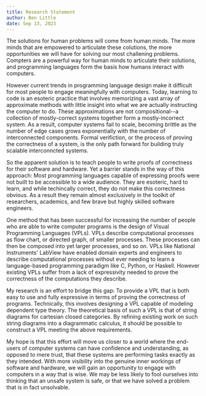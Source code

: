 ```yaml
---
title: Research Statement
author: Ben Little
date: Sep 13, 2023
---
```


The solutions for human problems will come from human minds. The more minds that are empowered to articulate these colutions, the more opportunities we will have for solving our most challening problems. Compters are a powerful way for human minds to articulate their solutions, and programming languages form the basis how humans interact with computers.

However current trends in programming language design make it difficult for most people to engage meaningfully with computers. Today, learning to code is an esoteric practice that involves memorizing a vast array of approximate methods with little insight into what we are actually instructing the computer to do. These approximations are not compositional--a collection of mostly-correct systems together form a mostly-incorrect system. As a result, computer systems fail to scale, becoming brittle as the number of edge cases grows exponentially with the number of interconnected components. Formal verifiction, or the process of proving the correctness of a system, is the only path forward for building truly scalable interconncted systems.

So the apparent solution is to teach people to write proofs of correctness for their software and hardware. Yet a barrier stands in the way of this approach: Most programming languages capable of expressing proofs were not built to be accessible to a wide audience. They are esoteric, hard to learn, and while techincally correct, they do not make this correctness obvious. As a result they remain almost exclusively in the toolkit of researchers, academics, and few brave but highly skilled software engineers.

One method that has been successful for increasing the number of people who are able to write computer programs is the design of Visual Programming Languages (VPLs). VPLs describe computational processes as flow chart, or directed graph, of smaller processes. These processes can then be composed into yet larger processes, and so on. VPLs like National Instruments' LabView have enabled domain experts and engineers to describe computational processes without ever needing to learn a language-based programming paradigm like C, Python, or Haskell. However existing VPLs suffer from a lack of expressivity needed to prove the correctness of the computations they describe.

My research is an effort to bridge this gap: To provide a VPL that is both easy to use and fully expressive in terms of proving the correctness of programs. Technically, this involves designing a VPL capable of modeling dependent type theory. The theoretical basis of such a VPL is that of string diagrams for cartesian closed categories. By refining existing work on such string diagrams into a diagrammatic calculus, it should be possible to construct a VPL meeting the above requirements.

My hope is that this effort will move us closer to a world where the end-users of computer systems can have confidence and understanding, as opposed to mere trust, that these systems are performing tasks exactly as they intended. With more visibility into the genuine inner workings of software and hardware, we will gain an opportunity to engage with computers in a way that is wise. We may be less likely to fool ourselves into thinking that an unsafe system is safe, or that we have solved a problem that is in fact unsolvable.
